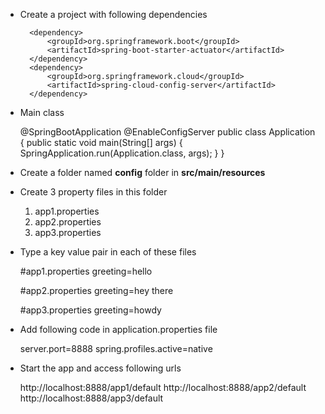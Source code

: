 * Create a project with following dependencies

		<dependency>
			<groupId>org.springframework.boot</groupId>
			<artifactId>spring-boot-starter-actuator</artifactId>
		</dependency>
		<dependency>
			<groupId>org.springframework.cloud</groupId>
			<artifactId>spring-cloud-config-server</artifactId>
		</dependency>

* Main class

	@SpringBootApplication
	@EnableConfigServer
	public class Application {
	public static void main(String[] args) {
		SpringApplication.run(Application.class, args);
	}
	}
* Create a folder named **config** folder in **src/main/resources**

* Create 3 property files in this folder 
	1. app1.properties
	2. app2.properties
	3. app3.properties
	 	
* Type a key value pair in each of these files

	#app1.properties
	greeting=hello

	#app2.properties
	greeting=hey there

	#app3.properties
	greeting=howdy

* Add following code in  application.properties file 

	server.port=8888
	spring.profiles.active=native

* Start the app and access following urls
	
	http://localhost:8888/app1/default
	http://localhost:8888/app2/default
	http://localhost:8888/app3/default